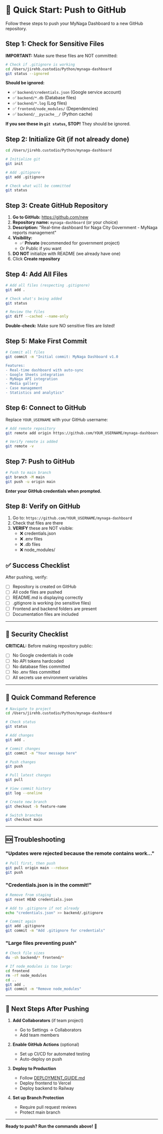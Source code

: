 # 🚀 Quick Start: Push to GitHub

Follow these steps to push your MyNaga Dashboard to a new GitHub repository.

## Step 1: Check for Sensitive Files

**IMPORTANT:** Make sure these files are NOT committed:

```bash
# Check if .gitignore is working
cd /Users/jirehb.custodio/Python/mynaga-dashboard
git status --ignored
```

**Should be ignored:**
- ✅ `backend/credentials.json` (Google service account)
- ✅ `backend/*.db` (Database files)
- ✅ `backend/*.log` (Log files)
- ✅ `frontend/node_modules/` (Dependencies)
- ✅ `backend/__pycache__/` (Python cache)

**If you see these in `git status`, STOP!** They should be ignored.

## Step 2: Initialize Git (if not already done)

```bash
cd /Users/jirehb.custodio/Python/mynaga-dashboard

# Initialize git
git init

# Add .gitignore
git add .gitignore

# Check what will be committed
git status
```

## Step 3: Create GitHub Repository

1. **Go to GitHub:** https://github.com/new
2. **Repository name:** `mynaga-dashboard` (or your choice)
3. **Description:** "Real-time dashboard for Naga City Government - MyNaga reports management"
4. **Visibility:** 
   - ✅ **Private** (recommended for government project)
   - Or Public if you want
5. **DO NOT** initialize with README (we already have one)
6. Click **Create repository**

## Step 4: Add All Files

```bash
# Add all files (respecting .gitignore)
git add .

# Check what's being added
git status

# Review the files
git diff --cached --name-only
```

**Double-check:** Make sure NO sensitive files are listed!

## Step 5: Make First Commit

```bash
# Commit all files
git commit -m "Initial commit: MyNaga Dashboard v1.0

Features:
- Real-time dashboard with auto-sync
- Google Sheets integration
- MyNaga API integration
- Media gallery
- Case management
- Statistics and analytics"
```

## Step 6: Connect to GitHub

Replace `YOUR_USERNAME` with your GitHub username:

```bash
# Add remote repository
git remote add origin https://github.com/YOUR_USERNAME/mynaga-dashboard.git

# Verify remote is added
git remote -v
```

## Step 7: Push to GitHub

```bash
# Push to main branch
git branch -M main
git push -u origin main
```

**Enter your GitHub credentials when prompted.**

## Step 8: Verify on GitHub

1. Go to: `https://github.com/YOUR_USERNAME/mynaga-dashboard`
2. Check that files are there
3. **VERIFY** these are NOT visible:
   - ❌ credentials.json
   - ❌ .env files
   - ❌ .db files
   - ❌ node_modules/

## ✅ Success Checklist

After pushing, verify:

- [ ] Repository is created on GitHub
- [ ] All code files are pushed
- [ ] README.md is displaying correctly
- [ ] .gitignore is working (no sensitive files)
- [ ] Frontend and backend folders are present
- [ ] Documentation files are included

---

## 🔐 Security Checklist

**CRITICAL:** Before making repository public:

- [ ] No Google credentials in code
- [ ] No API tokens hardcoded
- [ ] No database files committed
- [ ] No .env files committed
- [ ] All secrets use environment variables

---

## 📝 Quick Command Reference

```bash
# Navigate to project
cd /Users/jirehb.custodio/Python/mynaga-dashboard

# Check status
git status

# Add changes
git add .

# Commit changes
git commit -m "Your message here"

# Push changes
git push

# Pull latest changes
git pull

# View commit history
git log --oneline

# Create new branch
git checkout -b feature-name

# Switch branches
git checkout main
```

---

## 🆘 Troubleshooting

### "Updates were rejected because the remote contains work..."

```bash
# Pull first, then push
git pull origin main --rebase
git push
```

### "Credentials.json is in the commit!"

```bash
# Remove from staging
git reset HEAD credentials.json

# Add to .gitignore if not already
echo "credentials.json" >> backend/.gitignore

# Commit again
git add .gitignore
git commit -m "Add .gitignore for credentials"
```

### "Large files preventing push"

```bash
# Check file sizes
du -sh backend/* frontend/*

# If node_modules is too large:
cd frontend
rm -rf node_modules
cd ..
git add .
git commit -m "Remove node_modules"
```

---

## 🎯 Next Steps After Pushing

1. **Add Collaborators** (if team project)
   - Go to Settings → Collaborators
   - Add team members

2. **Enable GitHub Actions** (optional)
   - Set up CI/CD for automated testing
   - Auto-deploy on push

3. **Deploy to Production**
   - Follow [DEPLOYMENT_GUIDE.md](./DEPLOYMENT_GUIDE.md)
   - Deploy frontend to Vercel
   - Deploy backend to Railway

4. **Set up Branch Protection**
   - Require pull request reviews
   - Protect main branch

---

**Ready to push? Run the commands above!** 🚀

